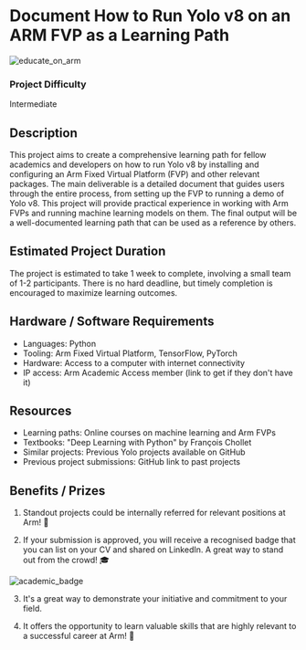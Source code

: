 # Document How to Run Yolo v8 on an ARM FVP as a Learning Path

![educate_on_arm](../images/Educate%20on%20Arm_banner.png)

### Project Difficulty
Intermediate

## Description
This project aims to create a comprehensive learning path for fellow academics and developers on how to run Yolo v8 by installing and configuring an Arm Fixed Virtual Platform (FVP) and other relevant packages. The main deliverable is a detailed document that guides users through the entire process, from setting up the FVP to running a demo of Yolo v8. This project will provide practical experience in working with Arm FVPs and running machine learning models on them. The final output will be a well-documented learning path that can be used as a reference by others.

## Estimated Project Duration
The project is estimated to take 1 week to complete, involving a small team of 1-2 participants. There is no hard deadline, but timely completion is encouraged to maximize learning outcomes.

## Hardware / Software Requirements
- Languages: Python
- Tooling: Arm Fixed Virtual Platform, TensorFlow, PyTorch
- Hardware: Access to a computer with internet connectivity
- IP access: Arm Academic Access member (link to get if they don't have it)

## Resources
- Learning paths: Online courses on machine learning and Arm FVPs
- Textbooks: "Deep Learning with Python" by François Chollet
- Similar projects: Previous Yolo projects available on GitHub
- Previous project submissions: GitHub link to past projects

## Benefits / Prizes

1. Standout projects could be internally referred for relevant positions at Arm! :page_with_curl:

2. If your submission is approved, you will receive a recognised badge that you can list on your CV and shared on LinkedIn. A great way to stand out from the crowd! :mortar_board:

![academic_badge](/images/ACA_badge.jpg)

3. It's a great way to demonstrate your initiative and commitment to your field. 

4. It offers the opportunity to learn valuable skills that are highly relevant to a successful career at Arm!  :tada:
